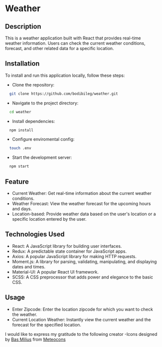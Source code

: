 # Weather

## Description

This is a weather application built with React that provides real-time weather information. Users can check the current weather conditions, forecast, and other related data for a specific location.

## Installation

To install and run this application locally, follow these steps:

- Clone the repository:
```sh
  git clone https://github.com/bodibileg/weather.git
  ```
- Navigate to the project directory:
```sh
  cd weather
  ```
- Install dependencies:
```sh
  npm install
  ```
- Configure enviromental config:
```sh
  touch .env
```
- Start the development server:
```sh
  npm start
  ```

## Feature
- Current Weather: Get real-time information about the current weather conditions.
- Weather Forecast: View the weather forecast for the upcoming hours and days.
- Location-based: Provide weather data based on the user's location or a specific location entered by the user.

## Technologies Used

- React: A JavaScript library for building user interfaces.
- Redux: A predictable state container for JavaScript apps.
- Axios: A popular JavaScript library for making HTTP requests.
- Moment.js: A library for parsing, validating, manipulating, and displaying dates and times.
- Material-UI: A popular React UI framework.
- SCSS: A CSS preprocessor that adds power and elegance to the basic CSS.

## Usage
- Enter Zipcode: Enter the location zipcode for which you want to check the weather.
- Current Location Weather: Instantly view the current weather and the forecast for the specified location.

I would like to express my gratitude to the following creator
-Icons designed by [Bas Milius](https://bas.dev/about) from [Meteocons](https://bas.dev/work/meteocons)


